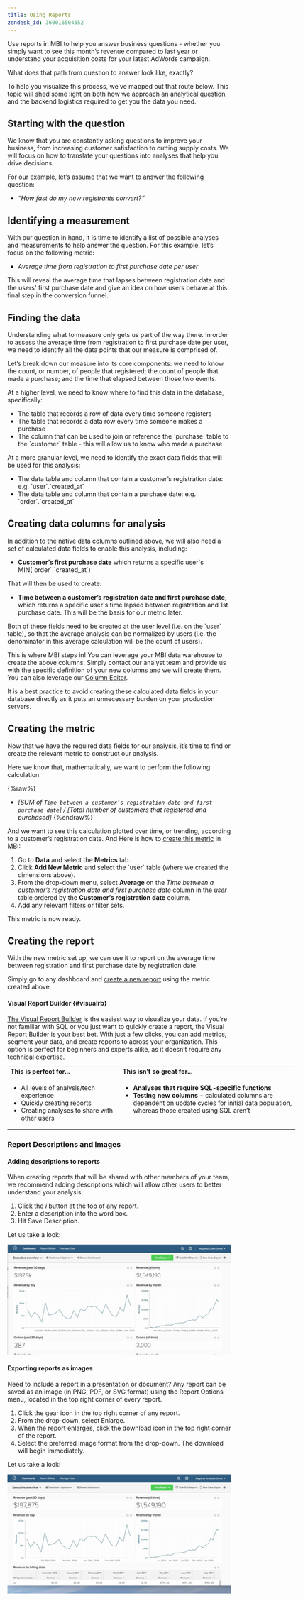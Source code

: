 ```yaml
---
title: Using Reports
zendesk_id: 360016504552
---
```


Use reports in MBI to help you answer business questions - whether you simply want to see this month’s revenue compared to last year or understand your acquisition costs for your latest AdWords campaign.

What does that path from question to answer look like, exactly?

To help you visualize this process, we’ve mapped out that route below. This topic will shed some light on both how we approach an analytical question, and the backend logistics required to get you the data you need.

## Starting with the question

We know that you are constantly asking questions to improve your business, from increasing customer satisfaction to cutting supply costs. We will focus on how to translate your questions into analyses that help you drive decisions.

For our example, let’s assume that we want to answer the following question:

* *“How fast do my new registrants convert?”*

## Identifying a measurement

With our question in hand, it is time to identify a list of possible analyses and measurements to help answer the question. For this example, let’s focus on the following metric:

* *Average time from registration to first purchase date per user*

This will reveal the average time that lapses between registration date and the users' first purchase date and give an idea on how users behave at this final step in the conversion funnel.

## Finding the data

Understanding what to measure only gets us part of the way there. In order to assess the average time from registration to first purchase date per user, we need to identify all the data points that our measure is comprised of.

Let’s break down our measure into its core components: we need to know the count, or number, of people that registered; the count of people that made a purchase; and the time that elapsed between those two events.

At a higher level, we need to know where to find this data in the database, specifically:

* The table that records a row of data every time someone registers
* The table that records a data row every time someone makes a purchase
* The column that can be used to join or reference the \`purchase\` table to the \`customer\` table - this will allow us to know who made a purchase

At a more granular level, we need to identify the exact data fields that will be used for this analysis:

* The data table and column that contain a customer’s registration date: e.g. \`user\`.\`created\_at\`
* The data table and column that contain a purchase date: e.g. \`order\`.\`created\_at\`

## Creating data columns for analysis

In addition to the native data columns outlined above, we will also need a set of calculated data fields to enable this analysis, including:

* **Customer’s first purchase date** which returns a specific user's MIN(\`order\`.\`created\_at\`)

That will then be used to create:

* **Time between a customer’s registration date and first purchase date**, which returns a specific user's time lapsed between registration and 1st purchase date. This will be the basis for our metric later.

Both of these fields need to be created at the user level (i.e. on the \`user\` table), so that the average analysis can be normalized by users (i.e. the denominator in this average calculation will be the count of users).

This is where MBI steps in! You can leverage your MBI data warehouse to create the above columns. Simply contact our analyst team and provide us with the specific definition of your new columns and we will create them. You can also leverage our [Column Editor](../data-analyst/data-warehouse-mgr/creating-calculated-columns.md).

It is a best practice to avoid creating these calculated data fields in your database directly as it puts an unnecessary burden on your production servers.

## Creating the metric

Now that we have the required data fields for our analysis, it’s time to find or create the relevant metric to construct our analysis.

Here we know that, mathematically, we want to perform the following calculation:

{%raw%}
* _[SUM of `Time between a customer’s registration date and first purchase date`] / [Total number of customers that registered and purchased]_
{%endraw%}

And we want to see this calculation plotted over time, or trending, according to a customer’s registration date. And Here is how to [create this metric](../../data-user/reports/ess-manage-data-metrics.md) in MBI:

1. Go to **Data** and select the **Metrics** tab.
1. Click **Add New Metric** and select the \`user\` table (where we created the dimensions above).
1. From the drop-down menu, select **Average** on the _Time between a customer’s registration date and first purchase date_ column in the _user_ table ordered by the **Customer’s registration date**  column.
1. Add any relevant filters or filter sets.

This metric is now ready.

## Creating the report

With the new metric set up, we can use it to report on the average time between registration and first purchase date by registration date.

Simply go to any dashboard and [create a new report](../../data-user/reports/ess-manage-data-metrics.md) using the metric created above.

#### Visual Report Builder {#visualrb}

[The Visual Report Builder](../../data-user/reports/ess-rpt-build-visual.md) is the easiest way to visualize your data. If you’re not familiar with SQL or you just want to quickly create a report, the Visual Report Builder is your best bet. With just a few clicks, you can add metrics, segment your data, and create reports to across your organization. This option is perfect for beginners and experts alike, as it doesn’t require any technical expertise.

<table style="width: 649px;">
<tbody>
<tr>
<td style="width: 245.5px;"><strong>This is perfect for...</strong></td>
<td style="width: 397.5px;"><strong>This isn’t so great for...</strong></td>
</tr>
<tr>
<td style="width: 245.5px;" valign="top">
<ul class="table-list">
<li>All levels of analysis/tech experience</li>
<li>Quickly creating reports</li>
<li>Creating analyses to share with other users</li>
</ul>
</td>
<td style="width: 397.5px;" valign="top">
<ul>
<li><strong>Analyses that require SQL-specific functions</strong></li>
<li>
<strong>Testing new columns</strong> - calculated columns are dependent on update cycles for initial data population, whereas those created using SQL aren’t</li>
</ul>
</td>
</tr>
</tbody>
</table>

### Report Descriptions and Images

#### Adding descriptions to reports

When creating reports that will be shared with other members of your team, we recommend adding descriptions which will allow other users to better understand your analysis.

1. Click the *i* button at the top of any report.
1. Enter a description into the word box.
1. Hit Save Description.

Let us take a look:

![Chart\_Description.gif](../../assets/Chart_Description.gif)

#### Exporting reports as images

Need to include a report in a presentation or document? Any report can be saved as an image (in PNG, PDF, or SVG format) using the Report Options menu, located in the top right corner of every report.

1. Click the gear icon in the top right corner of any report.
1. From the drop-down, select Enlarge.
1. When the report enlarges, click the download icon in the top right corner of the report.
1. Select the preferred image format from the drop-down. The download will begin immediately.

Let us take a look:

![3.3.gif](../../assets/3.3.gif)

